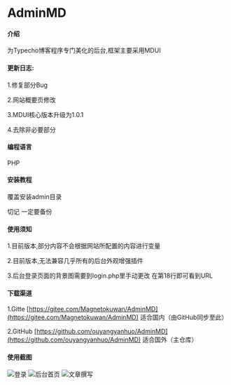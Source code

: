 # AdminMD

#### 介绍

为Typecho博客程序专门美化的后台,框架主要采用MDUI

#### 更新日志:

1.修复部分Bug

2.网站概要页修改

3.MDUI核心版本升级为1.0.1

4.去除非必要部分

#### 编程语言
PHP

#### 安装教程

覆盖安装admin目录

切记 一定要备份

#### 使用须知

1.目前版本,部分内容不会根据网站所配置的内容进行变量

2.目前版本,无法兼容几乎所有的后台外观增强插件

3.后台登录页面的背景图需要到login.php里手动更改 在第18行即可看到URL

#### 下载渠道
1.Gitte [https://gitee.com/Magnetokuwan/AdminMD](https://gitee.com/Magnetokuwan/AdminMD)  适合国内（由GitHub同步至此）

2.GitHub [https://github.com/ouyangyanhuo/AdminMD](https://github.com/ouyangyanhuo/AdminMD)  适合国外（主仓库）
#### 使用截图

![登录](https://cdn.jsdelivr.net/gh/fyhgay/CDNS@latest/2021/01/08/3af177c1328c3d1fc3da5ff26602feee.png "登录")
![后台首页](https://cdn.jsdelivr.net/gh/fyhgay/CDNS@latest/2021/01/08/b20a84a2ee83e7ffc11a0a9647526959.png "后台首页")
![文章撰写](https://cdn.jsdelivr.net/gh/fyhgay/CDNS@latest/2021/01/08/b9d05b9232a840955576d480193d2cbe.png "文章撰写")